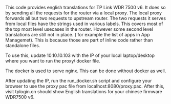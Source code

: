 This code provides english translations for TP Link WDR 7500 v6.
It does so by sending all the requests for the router via a local proxy.
The local proxy forwards all but two requests to upstream router.
The two requests it serves from local files have the strings used in various labels.
This covers most of the top most level usecases in the router.
However some second level translations are still not in place.
 ( for example the list of apps in App Managemet).
 This is because those are part of inline code rather than standalone files.


To use this, update 10.10.10.103 with the IP of your local laptop/desktop where
you want to run the proxy/ docker file.

The docker is used to serve nginx. This can be done without docker as well.

After updating the IP, run the run_docker.sh script and configure your browser to use
the proxy pac file from localhost:8080/proxy.pac. After this, visit tplogin.cn
should show English translations for your chinese firmware WDR7500 v6.
